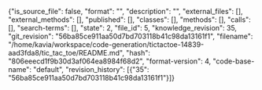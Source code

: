 {"is_source_file": false, "format": "", "description": "", "external_files": [], "external_methods": [], "published": [], "classes": [], "methods": [], "calls": [], "search-terms": [], "state": 2, "file_id": 5, "knowledge_revision": 35, "git_revision": "56ba85ce911aa50d7bd703118b41c98da13161f1", "filename": "/home/kavia/workspace/code-generation/tictactoe-14839-aad3fda8/tic_tac_toe/README.md", "hash": "806eeecd1f9b30d3af064ea8984f68d2", "format-version": 4, "code-base-name": "default", "revision_history": [{"35": "56ba85ce911aa50d7bd703118b41c98da13161f1"}]}
